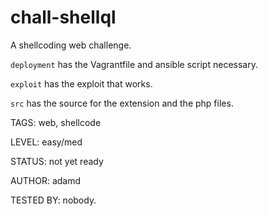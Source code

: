 # chall-shellql

A shellcoding web challenge. 

`deployment` has the Vagrantfile and ansible script necessary.

`exploit` has the exploit that works.

`src` has the source for the extension and the php files.

TAGS: web, shellcode

LEVEL: easy/med

STATUS: not yet ready

AUTHOR: adamd

TESTED BY: nobody. 

